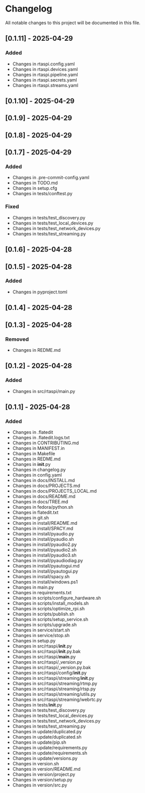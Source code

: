 # Changelog

All notable changes to this project will be documented in this file.

## [0.1.11] - 2025-04-29

### Added
- Changes in rtaspi.config.yaml
- Changes in rtaspi.devices.yaml
- Changes in rtaspi.pipeline.yaml
- Changes in rtaspi.secrets.yaml
- Changes in rtaspi.streams.yaml

## [0.1.10] - 2025-04-29

## [0.1.9] - 2025-04-29

## [0.1.8] - 2025-04-29

## [0.1.7] - 2025-04-29

### Added
- Changes in .pre-commit-config.yaml
- Changes in TODO.md
- Changes in setup.cfg
- Changes in tests/conftest.py

### Fixed
- Changes in tests/test_discovery.py
- Changes in tests/test_local_devices.py
- Changes in tests/test_network_devices.py
- Changes in tests/test_streaming.py

## [0.1.6] - 2025-04-28

## [0.1.5] - 2025-04-28

### Added
- Changes in pyproject.toml

## [0.1.4] - 2025-04-28

## [0.1.3] - 2025-04-28

### Removed
- Changes in REDME.md

## [0.1.2] - 2025-04-28

### Added
- Changes in src/rtaspi/main.py

## [0.1.1] - 2025-04-28

### Added
- Changes in .flatedit
- Changes in .flatedit.logs.txt
- Changes in CONTRIBUTING.md
- Changes in MANIFEST.in
- Changes in Makefile
- Changes in REDME.md
- Changes in __init__.py
- Changes in changelog.py
- Changes in config.yaml
- Changes in docs/INSTALL.md
- Changes in docs/PROJECTS.md
- Changes in docs/PROJECTS_LOCAL.md
- Changes in docs/README.md
- Changes in docs/TREE.md
- Changes in fedora/python.sh
- Changes in flatedit.txt
- Changes in git.sh
- Changes in install/README.md
- Changes in install/SPACY.md
- Changes in install/pyaudio.py
- Changes in install/pyaudio.sh
- Changes in install/pyaudio2.py
- Changes in install/pyaudio2.sh
- Changes in install/pyaudio3.sh
- Changes in install/pyaudiodiag.py
- Changes in install/pyautogui.md
- Changes in install/pyautogui.py
- Changes in install/spacy.sh
- Changes in install/windows.ps1
- Changes in main.py
- Changes in requirements.txt
- Changes in scripts/configure_hardware.sh
- Changes in scripts/install_models.sh
- Changes in scripts/optimize_rpi.sh
- Changes in scripts/publish.sh
- Changes in scripts/setup_service.sh
- Changes in scripts/upgrade.sh
- Changes in service/start.sh
- Changes in service/stop.sh
- Changes in setup.py
- Changes in src/rtaspi/__init__.py
- Changes in src/rtaspi/__init__.py.bak
- Changes in src/rtaspi/__main__.py
- Changes in src/rtaspi/_version.py
- Changes in src/rtaspi/_version.py.bak
- Changes in src/rtaspi/config/__init__.py
- Changes in src/rtaspi/streaming/__init__.py
- Changes in src/rtaspi/streaming/rtmp.py
- Changes in src/rtaspi/streaming/rtsp.py
- Changes in src/rtaspi/streaming/utils.py
- Changes in src/rtaspi/streaming/webrtc.py
- Changes in tests/__init__.py
- Changes in tests/test_discovery.py
- Changes in tests/test_local_devices.py
- Changes in tests/test_network_devices.py
- Changes in tests/test_streaming.py
- Changes in update/duplicated.py
- Changes in update/duplicated.sh
- Changes in update/pip.sh
- Changes in update/requirements.py
- Changes in update/requirements.sh
- Changes in update/versions.py
- Changes in version.sh
- Changes in version/README.md
- Changes in version/project.py
- Changes in version/setup.py
- Changes in version/src.py

